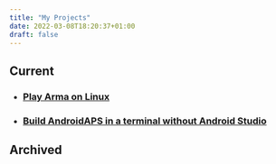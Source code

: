 ```yaml
---
title: "My Projects"
date: 2022-03-08T18:20:37+01:00
draft: false
---
```



## Current
- ### [Play Arma on Linux](http://localhost:1313/project/armaonlinux/)
- ### [Build AndroidAPS in a terminal without Android Studio](http://localhost:1313/project/aaps-term-build/)

## Archived
